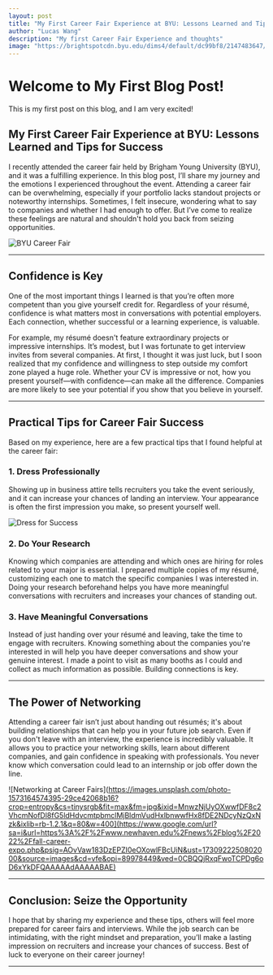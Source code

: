```yaml
---
layout: post
title: "My First Career Fair Experience at BYU: Lessons Learned and Tips for Success"
author: "Lucas Wang"
description: "My first Career Fair Experience and thoughts"
image: "https://brightspotcdn.byu.edu/dims4/default/dc99bf8/2147483647/strip/true/crop/1024x576+0+25/resize/800x450!/quality/90/?url=https%3A%2F%2Fbrigham-young-brightspot-us-east-2.s3.us-east-2.amazonaws.com%2F46%2F4b%2F456af6f540ed807311975fbc4c93%2Fstem-fair-promo-1024x683.jpg"
---
```


# Welcome to My First Blog Post!

This is my first post on this blog, and I am very excited!

## My First Career Fair Experience at BYU: Lessons Learned and Tips for Success

I recently attended the career fair held by Brigham Young University (BYU), and it was a fulfilling experience. In this blog post, I’ll share my journey and the emotions I experienced throughout the event. Attending a career fair can be overwhelming, especially if your portfolio lacks standout projects or noteworthy internships. Sometimes, I felt insecure, wondering what to say to companies and whether I had enough to offer. But I’ve come to realize these feelings are natural and shouldn't hold you back from seizing opportunities.

![BYU Career Fair](https://brightspotcdn.byu.edu/dims4/default/dc99bf8/2147483647/strip/true/crop/1024x576+0+25/resize/800x450!/quality/90/?url=https%3A%2F%2Fbrigham-young-brightspot-us-east-2.s3.us-east-2.amazonaws.com%2F46%2F4b%2F456af6f540ed807311975fbc4c93%2Fstem-fair-promo-1024x683.jpg)

---

## Confidence is Key

One of the most important things I learned is that you’re often more competent than you give yourself credit for. Regardless of your résumé, confidence is what matters most in conversations with potential employers. Each connection, whether successful or a learning experience, is valuable.

For example, my résumé doesn't feature extraordinary projects or impressive internships. It’s modest, but I was fortunate to get interview invites from several companies. At first, I thought it was just luck, but I soon realized that my confidence and willingness to step outside my comfort zone played a huge role. Whether your CV is impressive or not, how you present yourself—with confidence—can make all the difference. Companies are more likely to see your potential if you show that you believe in yourself.

---

## Practical Tips for Career Fair Success

Based on my experience, here are a few practical tips that I found helpful at the career fair:

### 1. Dress Professionally
Showing up in business attire tells recruiters you take the event seriously, and it can increase your chances of landing an interview. Your appearance is often the first impression you make, so present yourself well.

![Dress for Success](https://images.unsplash.com/photo-1494790108377-be9c29b29330?crop=entropy&cs=tinysrgb&fit=max&fm=jpg&ixid=MnwzNjUyOXwwfDF8c2VhcmNofDF8fGJ1c2luZXNzJTIwYXR0aXJlfGVufDB8fHx8MTY0NzI3MjExOQ&ixlib=rb-1.2.1&q=80&w=400)

### 2. Do Your Research
Knowing which companies are attending and which ones are hiring for roles related to your major is essential. I prepared multiple copies of my résumé, customizing each one to match the specific companies I was interested in. Doing your research beforehand helps you have more meaningful conversations with recruiters and increases your chances of standing out.

### 3. Have Meaningful Conversations
Instead of just handing over your résumé and leaving, take the time to engage with recruiters. Knowing something about the companies you're interested in will help you have deeper conversations and show your genuine interest. I made a point to visit as many booths as I could and collect as much information as possible. Building connections is key.

---

## The Power of Networking

Attending a career fair isn’t just about handing out résumés; it's about building relationships that can help you in your future job search. Even if you don't leave with an interview, the experience is incredibly valuable. It allows you to practice your networking skills, learn about different companies, and gain confidence in speaking with professionals. You never know which conversation could lead to an internship or job offer down the line.

![Networking at Career Fairs](https://images.unsplash.com/photo-1573164574395-29ce42068b16?crop=entropy&cs=tinysrgb&fit=max&fm=jpg&ixid=MnwzNjUyOXwwfDF8c2VhcmNofDl8fG5ldHdvcmtpbmclMjBldmVudHxlbnwwfHx8fDE2NDcyNzQxNzk&ixlib=rb-1.2.1&q=80&w=400](https://www.google.com/url?sa=i&url=https%3A%2F%2Fwww.newhaven.edu%2Fnews%2Fblog%2F2022%2Ffall-career-expo.php&psig=AOvVaw183DzEPZI0eOXowlFBcUiN&ust=1730922250802000&source=images&cd=vfe&opi=89978449&ved=0CBQQjRxqFwoTCPDg6oD6xYkDFQAAAAAdAAAAABAE)

---

## Conclusion: Seize the Opportunity

I hope that by sharing my experience and these tips, others will feel more prepared for career fairs and interviews. While the job search can be intimidating, with the right mindset and preparation, you’ll make a lasting impression on recruiters and increase your chances of success. Best of luck to everyone on their career journey!

---
